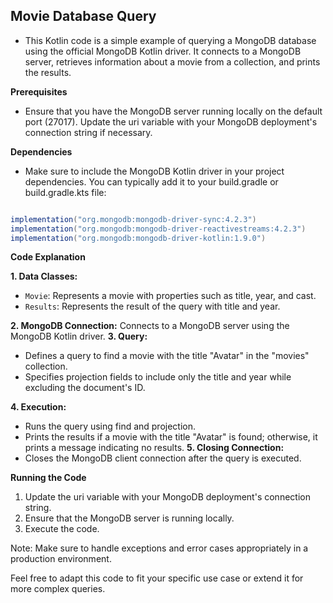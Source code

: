 ## Movie Database Query

- This Kotlin code is a simple example of querying a MongoDB database using the official MongoDB Kotlin driver. It connects to a MongoDB server, retrieves information about a movie from a collection, and prints the results.

**Prerequisites**

- Ensure that you have the MongoDB server running locally on the default port (27017). Update the uri variable with your MongoDB deployment's connection string if necessary.

**Dependencies**

- Make sure to include the MongoDB Kotlin driver in your project dependencies. You can typically add it to your build.gradle or build.gradle.kts file:

```java

implementation("org.mongodb:mongodb-driver-sync:4.2.3")
implementation("org.mongodb:mongodb-driver-reactivestreams:4.2.3")
implementation("org.mongodb:mongodb-driver-kotlin:1.9.0")
``` 
**Code Explanation**

**1. Data Classes:**
- `Movie`: Represents a movie with properties such as title, year, and cast.
- `Results`: Represents the result of the query with title and year.

**2. MongoDB Connection:**
Connects to a MongoDB server using the MongoDB Kotlin driver.
**3. Query:**

 - Defines a query to find a movie with the title "Avatar" in the "movies" collection.
 - Specifies projection fields to include only the title and year while excluding the document's ID.

**4. Execution:**
 - Runs the query using find and projection.
 - Prints the results if a movie with the title "Avatar" is found; otherwise, it prints a message indicating no results.
**5. Closing Connection:**
 - Closes the MongoDB client connection after the query is executed.

**Running the Code**

1. Update the uri variable with your MongoDB deployment's connection string.
2. Ensure that the MongoDB server is running locally.
3. Execute the code.

Note: Make sure to handle exceptions and error cases appropriately in a production environment.

Feel free to adapt this code to fit your specific use case or extend it for more complex queries.
